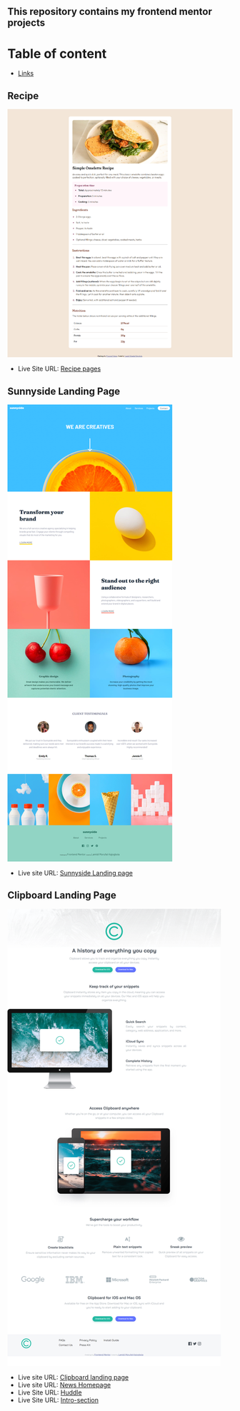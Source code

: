 ## This repository contains my frontend mentor projects

# Table of content
- [Links](#links)

## Recipe
![desktop](./recipe-page-main/screenshot/desktop.png)
 - Live Site URL: [Recipe pages](https://recipe-page-main-sepia.vercel.app/)

 ## Sunnyside Landing Page
 ![desktop](./sunnyside-agency-landing-page-main/screenshot/desktop.png)
 - Live site URL: [Sunnyside Landing page](https://frontendmentorchallenges-six.vercel.app/)

 ## Clipboard Landing Page
 ![desktop](./clipboard-landing-page-master/screenshots/desktop.png)
 - Live site URL: [Clipboard landing page](https://frontendmentorchallenges-ju9v.vercel.app/)
 - Live site URL: [News Homepage](https://newshomepage-f06se1d0y-ehmkayels-projects.vercel.app/)
 - Live Site URL: [Huddle](https://dazzling-marzipan-8d7083.netlify.app/)
 - Live Site URL: [Intro-section](https://spiffy-puppy-b9806c.netlify.app/)

